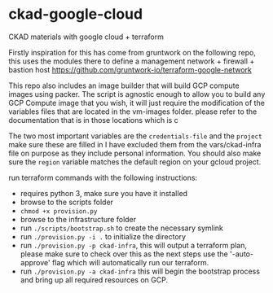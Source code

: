 # ckad-google-cloud
CKAD materials with google cloud + terraform

Firstly inspiration for this has come from gruntwork on the following repo, this uses the modules there to define a management network + firewall + bastion host
https://github.com/gruntwork-io/terraform-google-network

This repo also includes an image builder that will build GCP compute images using packer. The script is agnostic enough to allow you to build any GCP Compute  image that you wish, it will just require the modification of the variables files that are located in the vm-images folder. please refer to the documentation that is in those locations which is c


The two most important variables are the `credentials-file` and the `project`
make sure these are filled in I have excluded them from the vars/ckad-infra file on purpose as they include personal information.
You should also make sure the `region` variable matches the default region on your gcloud project.


run terraform commands with the following instructions:
- requires python 3, make sure you have it installed
- browse to the scripts folder
- `chmod +x provision.py`
- browse to the infrastructure folder
- run `./scripts/bootstrap.sh` to create the necessary symlink
- run `./provision.py -i .` to initialize the directory
- run `./provision.py -p ckad-infra`, this will output a terraform plan, please make sure to check over this as the next steps use the '-auto-approve' flag which will automatically run our terraform.
- run `./provision.py -a ckad-infra` this will begin the bootstrap process and bring up all required resources on GCP.